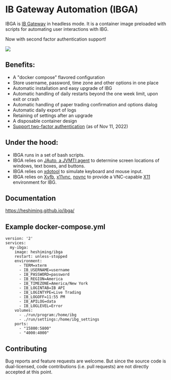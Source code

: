 # IB Gateway Automation (IBGA)

IBGA is <a href="https://www.interactivebrokers.com/en/trading/ibgateway-latest.php" target="_blank">IB Gateway</a> in headless mode. It is a container image preloaded with scripts for automating user interactions with IBG.

Now with second factor authentication support!

<img src="docs/images/ibga-video.gif">

## Benefits:

* A "docker compose" flavored configuration
* Store username, password, time zone and other options in one place
* Automatic installation and easy upgrade of IBG
* Automatic handling of daily restarts beyond the one week limit, upon exit or crash
* Automatic handling of paper trading confirmation and options dialog
* Automatic daily export of logs
* Retaining of settings after an upgrade
* A disposable container design
* <a href="https://heshiming.github.io/ibga/faq.html#how-is-two-factor-authentication-interactive-brokers-secure-login-system-sls-handled-in-ibga">Support two-factor authentication</a> (as of Nov 11, 2022)

## Under the hood:
* IBGA runs in a set of bash scripts.
* IBGA relies on <a href="https://heshiming.github.io/jauto/" target="_blank">JAuto, a JVMTI agent</a> to determine screen locations of windows, text boxes, and buttons.
* IBGA relies on <a href="https://github.com/jordansissel/xdotool" target="_blank">xdotool</a> to simulate keyboard and mouse input.
* IBGA relies on <a href="https://en.wikipedia.org/wiki/Xvfb" target="_blank">Xvfb</a>, <a href="https://github.com/LibVNC/x11vnc" target="_blank">x11vnc</a>, <a href="https://novnc.com/" target="_blank">novnc</a> to provide a VNC-capable <a href="https://en.wikipedia.org/wiki/X_Window_System" target="_blank">X11</a> environment for IBG.

## Documentation

<a href="https://heshiming.github.io/ibga/" target="_blank">https://heshiming.github.io/ibga/</a>

## Example docker-compose.yml

    version: '2'
    services:
      my-ibga:
        image: heshiming/ibga
        restart: unless-stopped
        environment:
          - TERM=xterm
          - IB_USERNAME=username
          - IB_PASSWORD=password
          - IB_REGION=America
          - IB_TIMEZONE=America/New York
          - IB_LOGINTAB=IB API
          - IB_LOGINTYPE=Live Trading
          - IB_LOGOFF=11:55 PM
          - IB_APILOG=data
          - IB_LOGLEVEL=Error
        volumes:
          - ./run/program:/home/ibg
          - ./run/settings:/home/ibg_settings
        ports:
          - "15800:5800"
          - "4000:4000"

## Contributing

Bug reports and feature requests are welcome. But since the source code is dual-licensed, code contributions (i.e. pull requests) are not directly accepted at this point.
